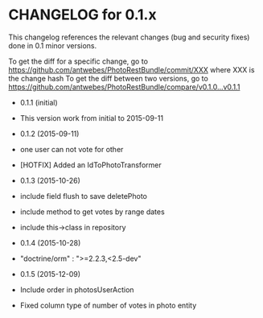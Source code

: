 CHANGELOG for 0.1.x
===================

This changelog references the relevant changes (bug and security fixes) done
in 0.1 minor versions.

To get the diff for a specific change, go to https://github.com/antwebes/PhotoRestBundle/commit/XXX where XXX is the change hash
To get the diff between two versions, go to https://github.com/antwebes/PhotoRestBundle/compare/v0.1.0...v0.1.1

* 0.1.1 (initial)
 * This version work from initial to 2015-09-11 
 
* 0.1.2 (2015-09-11)
 * one user can not vote for other
 * [HOTFIX] Added an IdToPhotoTransformer
 
* 0.1.3 (2015-10-26)
 * include field flush to save deletePhoto
 * include method to get votes by range dates
 * include this->class in repository
 
* 0.1.4 (2015-10-28)
 * "doctrine/orm" : ">=2.2.3,<2.5-dev"
 
* 0.1.5 (2015-12-09)
 * Include order in photosUserAction
 * Fixed column type of number of votes in photo entity